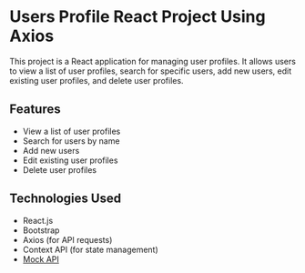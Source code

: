 # Users Profile React Project Using Axios

This project is a React application for managing user profiles. It allows users to view a list of user profiles, search for specific users, add new users, edit existing user profiles, and delete user profiles.

## Features

- View a list of user profiles
- Search for users by name
- Add new users
- Edit existing user profiles
- Delete user profiles

## Technologies Used

- React.js
- Bootstrap
- Axios (for API requests)
- Context API (for state management)
- [Mock API](mockapi.io)


